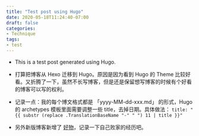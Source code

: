 ```yaml
---
title: "Test post using Hugo"
date: 2020-05-18T11:24:40-07:00
draft: false
categories:
- Technique
tags:
- test
---
```


- This is a test post generated using Hugo.

- 打算把博客从 Hexo 迁移到 Hugo。原因是因为看到 Hugo 的 Theme 比较好看。又折腾了一下，虽然不长写博客，但是还是保留想写博客的时候有个好看的博客可以写的权利。

- 记录一点：我的每个博文格式都是 「yyyy-MM-dd-xxx.md」 的形式，Hugo 的 archetypes 模板里面需要调整一些 title，去掉日期。具体做法： `title: "{{ substr (replace .TranslationBaseName "-" " ") 11 | title }}"`

- 另外新版博客新增了 [好物](https://anotherbug.com/tools/)，记录一下自己败家的经历吧。
